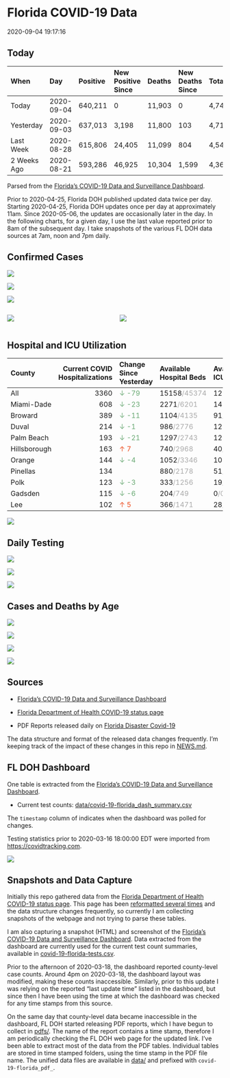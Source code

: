 Florida COVID-19 Data
================
2020-09-04 19:17:16

## Today

| When        | Day        | Positive | New Positive Since | Deaths | New Deaths Since | Total     |
| :---------- | :--------- | :------- | :----------------- | :----- | :--------------- | :-------- |
| Today       | 2020-09-04 | 640,211  | 0                  | 11,903 | 0                | 4,740,007 |
| Yesterday   | 2020-09-03 | 637,013  | 3,198              | 11,800 | 103              | 4,717,696 |
| Last Week   | 2020-08-28 | 615,806  | 24,405             | 11,099 | 804              | 4,547,677 |
| 2 Weeks Ago | 2020-08-21 | 593,286  | 46,925             | 10,304 | 1,599            | 4,367,212 |

Parsed from the [Florida’s COVID-19 Data and Surveillance
Dashboard](https://fdoh.maps.arcgis.com/apps/opsdashboard/index.html#/8d0de33f260d444c852a615dc7837c86).

Prior to 2020-04-25, Florida DOH published updated data twice per day.
Starting 2020-04-25, Florida DOH updates once per day at approximately
11am. Since 2020-05-06, the updates are occasionally later in the day.
In the following charts, for a given day, I use the last value reported
prior to 8am of the subsequent day. I take snapshots of the various FL
DOH data sources at 7am, noon and 7pm daily.

## Confirmed Cases

![](plots/covid-19-florida-daily-test-changes.png)

![](plots/covid-19-florida-deaths-by-day.png)

![](plots/covid-19-florida-county-top-6.png)

<div class="columns">

<div class="column is-full-mobile">

![](plots/covid-19-florida-testing.png)

</div>

<div class="column is-full-mobile">

![](plots/covid-19-florida-total-positive.png)

</div>

</div>

## Hospital and ICU Utilization

| County       | Current COVID Hospitalizations | Change Since Yesterday                    | Available Hospital Beds                      | Available ICU Beds                         |
| :----------- | -----------------------------: | :---------------------------------------- | :------------------------------------------- | :----------------------------------------- |
| All          |                           3360 | <span style="color: #6BAA75">↓ -79</span> | 15158<span style="color: #aaa">/45374</span> | 1250<span style="color: #aaa">/4714</span> |
| Miami-Dade   |                            608 | <span style="color: #6BAA75">↓ -23</span> | 2271<span style="color: #aaa">/6201</span>   | 142<span style="color: #aaa">/791</span>   |
| Broward      |                            389 | <span style="color: #6BAA75">↓ -11</span> | 1104<span style="color: #aaa">/4135</span>   | 91<span style="color: #aaa">/392</span>    |
| Duval        |                            214 | <span style="color: #6BAA75">↓ -1</span>  | 986<span style="color: #aaa">/2776</span>    | 121<span style="color: #aaa">/316</span>   |
| Palm Beach   |                            193 | <span style="color: #6BAA75">↓ -21</span> | 1297<span style="color: #aaa">/2743</span>   | 126<span style="color: #aaa">/277</span>   |
| Hillsborough |                            163 | <span style="color: #EC4E20">↑ 7</span>   | 740<span style="color: #aaa">/2968</span>    | 40<span style="color: #aaa">/335</span>    |
| Orange       |                            144 | <span style="color: #6BAA75">↓ -4</span>  | 1052<span style="color: #aaa">/3346</span>   | 107<span style="color: #aaa">/269</span>   |
| Pinellas     |                            134 |                                           | 880<span style="color: #aaa">/2178</span>    | 51<span style="color: #aaa">/239</span>    |
| Polk         |                            123 | <span style="color: #6BAA75">↓ -3</span>  | 333<span style="color: #aaa">/1256</span>    | 19<span style="color: #aaa">/116</span>    |
| Gadsden      |                            115 | <span style="color: #6BAA75">↓ -6</span>  | 204<span style="color: #aaa">/749</span>     | 0<span style="color: #aaa">/0</span>       |
| Lee          |                            102 | <span style="color: #EC4E20">↑ 5</span>   | 366<span style="color: #aaa">/1471</span>    | 28<span style="color: #aaa">/111</span>    |

![](plots/covid-19-florida-icu-usage.png)

## Daily Testing

![](plots/covid-19-florida-tests-per-case.png)

<!-- ![](plots/covid-19-florida-change-new-cases.png) -->

![](plots/covid-19-florida-tests-percent-positive.png)

![](plots/covid-19-florida-test-and-case-growth.png)

## Cases and Deaths by Age

![](plots/covid-19-florida-weekly-events-by-age.png)

![](plots/covid-19-florida-age.png)

![](plots/covid-19-florida-age-deaths.png)

![](plots/covid-19-florida-age-sex.png)

## Sources

  - [Florida’s COVID-19 Data and Surveillance
    Dashboard](https://fdoh.maps.arcgis.com/apps/opsdashboard/index.html#/8d0de33f260d444c852a615dc7837c86)

  - [Florida Department of Health COVID-19 status
    page](http://www.floridahealth.gov/diseases-and-conditions/COVID-19/)

  - PDF Reports released daily on [Florida Disaster
    Covid-19](http://www.floridahealth.gov/diseases-and-conditions/COVID-19/)

The data structure and format of the released data changes frequently.
I’m keeping track of the impact of these changes in this repo in
[NEWS.md](NEWS.md).

## FL DOH Dashboard

One table is extracted from the [Florida’s COVID-19 Data and
Surveillance
Dashboard](https://fdoh.maps.arcgis.com/apps/opsdashboard/index.html#/8d0de33f260d444c852a615dc7837c86).

  - Current test counts:
    [data/covid-19-florida\_dash\_summary.csv](data/covid-19-florida_dash_summary.csv)

The `timestamp` column of indicates when the dashboard was polled for
changes.

Testing statistics prior to 2020-03-16 18:00:00 EDT were imported from
<https://covidtracking.com>.

![](screenshots/fodh_maps_arcgis_com__apps__opsdashboard.png)

## Snapshots and Data Capture

Initially this repo gathered data from the [Florida Department of Health
COVID-19 status
page](http://www.floridahealth.gov/diseases-and-conditions/COVID-19/).
This page has been [reformatted several
times](screenshots/floridahealth_gov__diseases-and-conditions__COVID-19.png)
and the data structure changes frequently, so currently I am collecting
snapshots of the webpage and not trying to parse these tables.

I am also capturing a snapshot (HTML) and screenshot of the [Florida’s
COVID-19 Data and Surveillance
Dashboard](https://fdoh.maps.arcgis.com/apps/opsdashboard/index.html#/8d0de33f260d444c852a615dc7837c86).
Data extracted from the dashboard are currently used for the current
test count summaries, available in
[covid-19-florida-tests.csv](covid-19-florida-tests.csv).

Prior to the afternoon of 2020-03-18, the dashboard reported
county-level case counts. Around 4pm on 2020-03-18, the dashboard layout
was modified, making these counts inaccessible. Similarly, prior to this
update I was relying on the reported “last update time” listed in the
dashboard, but since then I have been using the time at which the
dashboard was checked for any time stamps from this source.

On the same day that county-level data became inaccessible in the
dashboard, FL DOH started releasing PDF reports, which I have begun to
collect in [pdfs/](pdfs/). The name of the report contains a time stamp,
therefore I am periodically checking the FL DOH web page for the updated
link. I’ve been able to extract most of the data from the PDF tables.
Individual tables are stored in time stamped folders, using the time
stamp in the PDF file name. The unified data files are available in
[data/](data/) and prefixed with `covid-19-florida_pdf_`.
